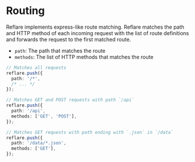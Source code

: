 # Routing

Reflare implements express-like route matching. Reflare matches the path and HTTP method of each incoming request with the list of route definitions and forwards the request to the first matched route.

- `path`: The path that matches the route
- `methods`: The list of HTTP methods that matches the route

```ts
// Matches all requests
reflare.push({
  path: '/*',
  /* ... */
});

// Matches GET and POST requests with path `/api`
reflare.push({
  path: '/api',
  methods: ['GET', 'POST'],
});

// Matches GET requests with path ending with `.json` in `/data`
reflare.push({
  path: '/data/*.json',
  methods: ['GET'],
});
```